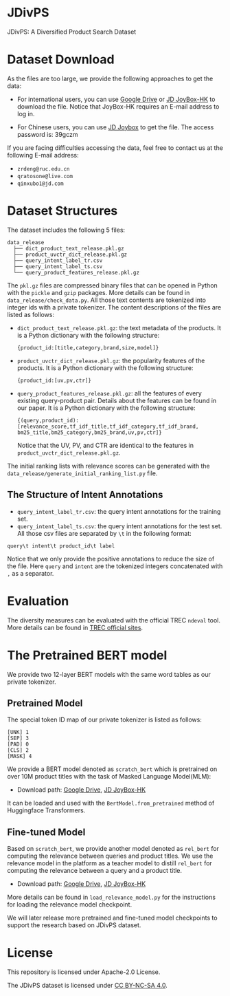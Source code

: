 # JDivPS
JDivPS: A Diversified Product Search Dataset
# Dataset Download
As the files are too large, we provide the following approaches to get the data:
- For international users, you can use [Google Drive](https://drive.google.com/file/d/197xROnc7lpGiJy0Y7UkQCzhesD6ZKCy-/view?usp=sharing) or [JD JoyBox-HK](https://3.cn/fCUv-kM) to download the file. Notice that JoyBox-HK requires an E-mail address to log in.

- For Chinese users, you can use [JD Joybox](http://box.jd.com/sharedInfo/E4B795CDC285F016A2FADAC4C83BA8D2) to get the file. The access password is: 39gczm

If you are facing difficulties accessing the data, feel free to contact us at the following E-mail address:
- `zrdeng@ruc.edu.cn`
- `qratosone@live.com`
- `qinxubo1@jd.com`

# Dataset Structures
The dataset includes the following 5 files:
```
data_release
  ├── dict_product_text_release.pkl.gz
  ├── product_uvctr_dict_release.pkl.gz
  ├── query_intent_label_tr.csv
  ├── query_intent_label_ts.csv
  └── query_product_features_release.pkl.gz
```
The `pkl.gz` files are compressed binary files that can be opened in Python with the `pickle` and `gzip` packages. More details can be found in `data_release/check_data.py`. All those text contents are tokenized into integer ids with a private tokenizer. The content descriptions of the files are listed as follows:
- `dict_product_text_release.pkl.gz`: the text metadata of the products. It is a Python dictionary with the following structure:
  ```
  {product_id:[title,category,brand,size,model]}
  ```
- `product_uvctr_dict_release.pkl.gz`: the popularity features of the products. It is a Python dictionary with the following structure:
  ```
  {product_id:[uv,pv,ctr]}
  ```
- `query_product_features_release.pkl.gz`: all the features of every existing query-product pair. Details about the features can be found in our paper. It is a Python dictionary with the following structure:
  ```
  {(query,product_id):[relevance_score,tf_idf_title,tf_idf_category,tf_idf_brand, bm25_title,bm25_category,bm25_brand,uv,pv,ctr]}
  ```
  Notice that the UV, PV, and CTR are identical to the features in `product_uvctr_dict_release.pkl.gz`.

The initial ranking lists with relevance scores can be generated with the `data_release/generate_initial_ranking_list.py` file.

## The Structure of Intent Annotations
- `query_intent_label_tr.csv`: the query intent annotations for the training set.
- `query_intent_label_ts.csv`: the query intent annotations for the test set. 
All those csv files are separated by `\t` in the following format:
```
query\t intent\t product_id\t label
```
Notice that we only provide the positive annotations to reduce the size of the file. Here `query` and `intent` are the tokenized integers concatenated with `,` as a separator.

# Evaluation
The diversity measures can be evaluated with the official TREC `ndeval` tool. More details can be found in [TREC official sites](https://trec.nist.gov/data/web09.html).

# The Pretrained BERT model
We provide two 12-layer BERT models with the same word tables as our private tokenizer. 

## Pretrained Model
The special token ID map of our private tokenizer is listed as follows:
```
[UNK] 1
[SEP] 3
[PAD] 0
[CLS] 2
[MASK] 4
```
We provide a BERT model denoted as `scratch_bert` which is pretrained on over 10M product titles with the task of Masked Language Model(MLM):
- Download path: [Google Drive](https://drive.google.com/file/d/1Nuz5vbrFyPS7Cqu4r-4PyO4T7iYUuuHs/view?usp=sharing), [JD JoyBox-HK](https://3.cn/fDb-mx6)

It can be loaded and used with the `BertModel.from_pretrained` method of Huggingface Transformers.

## Fine-tuned Model
Based on `scratch_bert`, we provide another model denoted as `rel_bert` for computing the relevance between queries and product titles. We use the relevance model in the platform as a teacher model to distill `rel_bert` for computing the relevance between a query and a product title.
- Download path: [Google Drive](https://drive.google.com/file/d/1Yjw1wmsJ6Wul1YQbBd5aIpWyLihze55A/view?usp=sharing), [JD JoyBox-HK](https://creativecommons.org/licenses/by-nc-sa/4.0/)

More details can be found in `load_relevance_model.py` for the instructions for loading the relevance model checkpoint.

We will later release more pretrained and fine-tuned model checkpoints to support the research based on JDivPS dataset.

# License
This repository is licensed under Apache-2.0 License.

The JDivPS dataset is licensed under [CC BY-NC-SA 4.0](https://creativecommons.org/licenses/by-nc-sa/4.0/).
